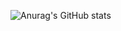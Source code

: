 ![Anurag's GitHub stats](https://github-readme-stats.vercel.app/api?username=DevAlexIon&show_icons=true&theme=radical)
